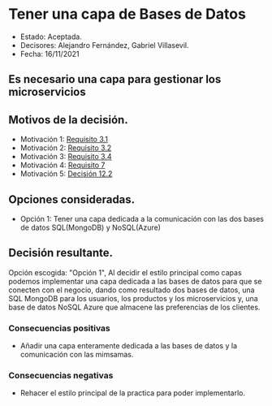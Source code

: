 # Tener una capa de Bases de Datos

* Estado: Aceptada.
* Decisores: Alejandro Fernández, Gabriel Villasevil.
* Fecha: 16/11/2021

## Es necesario una capa para gestionar los microservicios

## Motivos de la decisión.

* Motivación 1: [Requisito 3.1](https://github.com/santo2927/DAS-2021-22-/blob/master/Requisitos/R3.1%20Almacenar%20Preferencias.txt)
* Motivación 2: [Requisito 3.2](https://github.com/santo2927/DAS-2021-22-/blob/master/Requisitos/R3.2%20Almacenar%20Datos%20de%20Compra.txt)
* Motivación 3: [Requisito 3.4](https://github.com/santo2927/DAS-2021-22-/blob/master/Requisitos/R3.4%20Almacenar%20Lolalización%20de%20Microservicios.txt)
* Motivación 4: [Requisito 7](https://github.com/santo2927/DAS-2021-22-/blob/master/Requisitos/R7%20Acceso%20a%20Bases%20de%20Datos.txt)
* Motivación 5: [Decisión 12.2](https://github.com/santo2927/DAS-2021-22-/blob/master/Decisión%20de%20diseño%2012.2.md)

## Opciones consideradas.

* Opción 1: Tener una capa dedicada a la comunicación con las dos bases de datos SQL(MongoDB) y NoSQL(Azure)

## Decisión resultante.

Opción escogida: "Opción 1", Al decidir el estilo principal como capas podemos implementar una capa dedicada a las bases de datos para que se conecten con el negocio, dando como resultado dos bases de datos, una SQL MongoDB para los usuarios, los productos y los microservicios y, una base de datos NoSQL Azure que almacene las preferencias de los clientes.

### Consecuencias positivas

* Añadir una capa enteramente dedicada a las bases de datos y la comunicación con las mimsamas.

### Consecuencias negativas

* Rehacer el estilo principal de la practica para poder implementarlo.
